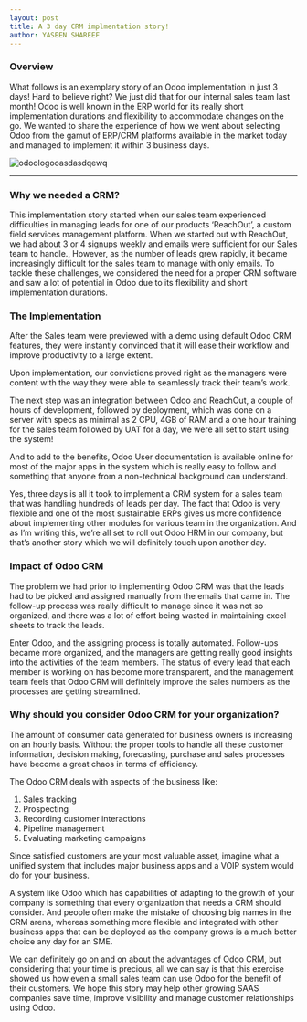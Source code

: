 ```yaml
---
layout: post
title: A 3 day CRM implmentation story!
author: YASEEN SHAREEF
---
```


### Overview
What follows is an exemplary story of an Odoo implementation in just 3 days! Hard to believe right? We just did that for our internal sales team last month!  Odoo is well known in the ERP world for its really short implementation durations and flexibility to accommodate changes on the go. We wanted to share the experience of how we went about selecting Odoo from the gamut of ERP/CRM platforms available in the market today and managed to implement it within 3 business days.

![odoologooasdasdqewq](https://www.fingent.com/blog/assets/uploads/2018/06/Image-48.jpg)

-----

### Why we needed a CRM?

This implementation story started when our sales team experienced difficulties in managing leads for one of our products ‘ReachOut’, a custom field services management platform. When we started out with ReachOut, we had about 3 or 4 signups weekly and emails were sufficient for our Sales team to handle., However, as the number of leads grew rapidly, it became increasingly difficult for the sales team to manage with only emails. To tackle these challenges, we considered the need for a proper CRM software and saw a lot of potential in Odoo due to its flexibility and short implementation durations.

### The Implementation

After the Sales team were previewed with a demo using default Odoo CRM features, they were instantly convinced that it will ease their workflow and improve productivity to a large extent.

Upon implementation, our convictions proved right as the managers were content with the way they were able to seamlessly track their team’s work.

The next step was an integration between Odoo and ReachOut, a couple of hours of development, followed by deployment, which was done on a server with specs as minimal as 2 CPU, 4GB of RAM and a one hour training for the sales team followed by UAT for a day, we were all set to start using the system!

And to add to the benefits, Odoo User documentation is available online for most of the major apps in the system which is really easy to follow and something that anyone from a non-technical background can understand.

Yes, three days is all it took to implement a CRM system for a sales team that was handling hundreds of leads per day. The fact that Odoo is very flexible and one of the most sustainable ERPs gives us more confidence about implementing other modules for various team in the organization. And as I’m writing this, we’re all set to roll out Odoo HRM in our company, but that’s another story which we will definitely touch upon another day.

### Impact of Odoo CRM

The problem we had prior to implementing Odoo CRM was that the leads had to be picked and assigned manually from the emails that came in. The follow-up process was really difficult to manage since it was not so organized, and there was a lot of effort being wasted in maintaining excel sheets to track the leads.

Enter Odoo, and the assigning process is totally automated. Follow-ups became more organized, and the managers are getting really good insights into the activities of the team members. The status of every lead that each member is working on has become more transparent, and the management team feels that Odoo CRM will definitely improve the sales numbers as the processes are getting streamlined.

### Why should you consider Odoo CRM for your organization?

The amount of consumer data generated for business owners is increasing on an hourly basis. Without the proper tools to handle all these customer information, decision making, forecasting, purchase and sales processes have become a great chaos in terms of efficiency.

The Odoo CRM deals with aspects of the business like:

1. Sales tracking
2. Prospecting
3. Recording customer interactions
4. Pipeline management
5. Evaluating marketing campaigns

Since satisfied customers are your most valuable asset, imagine what a unified system that includes major business apps and a VOIP system would do for your business.

A system like Odoo which has capabilities of adapting to the growth of your company is something that every organization that needs a CRM should consider. And people often make the mistake of choosing big names in the CRM arena, whereas something more flexible and integrated with other business apps that can be deployed as the company grows is a much better choice any day for an SME.

We can definitely go on and on about the advantages of Odoo CRM, but considering that your time is precious, all we can say is that this exercise showed us how even a small sales team can use Odoo for the benefit of their customers. We hope this story may help other growing SAAS companies save time, improve visibility and manage customer relationships using Odoo.


